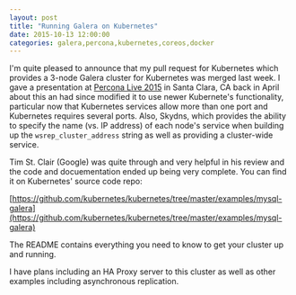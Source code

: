 ```yaml
---
layout: post
title: "Running Galera on Kubernetes"
date: 2015-10-13 12:00:00 
categories: galera,percona,kubernetes,coreos,docker
---
```



I'm quite pleased to announce that my pull request for Kubernetes which provides a 3-node Galera cluster for Kubernetes was merged last week. I gave a presentation at [Percona Live 2015](http://www.percona.com/live/mysql-conference-2015/) in Santa Clara, CA back in April about this an had since modified it to use newer Kubernete's functionality, particular now that Kubernetes services allow more than one port and Kubernetes requires several ports. Also, Skydns, which provides the ability to specify the name (vs. IP address) of each node's service when building up the ```wsrep_cluster_address``` string as well as providing a cluster-wide service.

Tim St. Clair (Google) was quite through and very helpful in his review and the code and docuementation ended up being very complete. You can find it on Kubernetes' source code repo:

[https://github.com/kubernetes/kubernetes/tree/master/examples/mysql-galera](https://github.com/kubernetes/kubernetes/tree/master/examples/mysql-galera)  

The README contains everything you need to know to get your cluster up and running. 

I have plans including an HA Proxy server to this cluster as well as other examples including asynchronous replication.

[kubernetes_blog_post]: http://patg.net/kubernetes,coreos,docker,vmware/2015/03/23/kubernetes-vmware-cluster/
[kubernetes]: https://github.com/GoogleCloudPlatform/kubernetes
